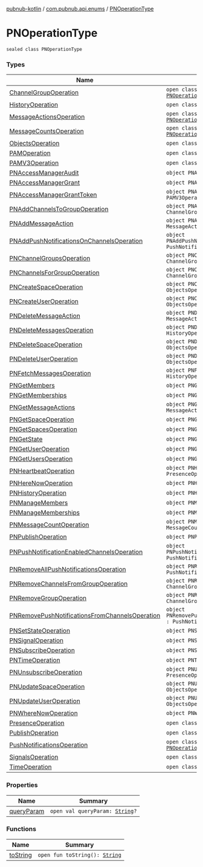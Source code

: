 [pubnub-kotlin](../../index.md) / [com.pubnub.api.enums](../index.md) / [PNOperationType](./index.md)

# PNOperationType

`sealed class PNOperationType`

### Types

| Name | Summary |
|---|---|
| [ChannelGroupOperation](-channel-group-operation/index.md) | `open class ChannelGroupOperation : `[`PNOperationType`](./index.md) |
| [HistoryOperation](-history-operation/index.md) | `open class HistoryOperation : `[`PNOperationType`](./index.md) |
| [MessageActionsOperation](-message-actions-operation/index.md) | `open class MessageActionsOperation : `[`PNOperationType`](./index.md) |
| [MessageCountsOperation](-message-counts-operation/index.md) | `open class MessageCountsOperation : `[`PNOperationType`](./index.md) |
| [ObjectsOperation](-objects-operation/index.md) | `open class ObjectsOperation : `[`PNOperationType`](./index.md) |
| [PAMOperation](-p-a-m-operation/index.md) | `open class PAMOperation : `[`PNOperationType`](./index.md) |
| [PAMV3Operation](-p-a-m-v3-operation/index.md) | `open class PAMV3Operation : `[`PNOperationType`](./index.md) |
| [PNAccessManagerAudit](-p-n-access-manager-audit.md) | `object PNAccessManagerAudit : PAMOperation` |
| [PNAccessManagerGrant](-p-n-access-manager-grant.md) | `object PNAccessManagerGrant : PAMOperation` |
| [PNAccessManagerGrantToken](-p-n-access-manager-grant-token.md) | `object PNAccessManagerGrantToken : PAMV3Operation` |
| [PNAddChannelsToGroupOperation](-p-n-add-channels-to-group-operation.md) | `object PNAddChannelsToGroupOperation : ChannelGroupOperation` |
| [PNAddMessageAction](-p-n-add-message-action.md) | `object PNAddMessageAction : MessageActionsOperation` |
| [PNAddPushNotificationsOnChannelsOperation](-p-n-add-push-notifications-on-channels-operation.md) | `object PNAddPushNotificationsOnChannelsOperation : PushNotificationsOperation` |
| [PNChannelGroupsOperation](-p-n-channel-groups-operation.md) | `object PNChannelGroupsOperation : ChannelGroupOperation` |
| [PNChannelsForGroupOperation](-p-n-channels-for-group-operation.md) | `object PNChannelsForGroupOperation : ChannelGroupOperation` |
| [PNCreateSpaceOperation](-p-n-create-space-operation.md) | `object PNCreateSpaceOperation : ObjectsOperation` |
| [PNCreateUserOperation](-p-n-create-user-operation.md) | `object PNCreateUserOperation : ObjectsOperation` |
| [PNDeleteMessageAction](-p-n-delete-message-action.md) | `object PNDeleteMessageAction : MessageActionsOperation` |
| [PNDeleteMessagesOperation](-p-n-delete-messages-operation.md) | `object PNDeleteMessagesOperation : HistoryOperation` |
| [PNDeleteSpaceOperation](-p-n-delete-space-operation.md) | `object PNDeleteSpaceOperation : ObjectsOperation` |
| [PNDeleteUserOperation](-p-n-delete-user-operation.md) | `object PNDeleteUserOperation : ObjectsOperation` |
| [PNFetchMessagesOperation](-p-n-fetch-messages-operation.md) | `object PNFetchMessagesOperation : HistoryOperation` |
| [PNGetMembers](-p-n-get-members.md) | `object PNGetMembers : ObjectsOperation` |
| [PNGetMemberships](-p-n-get-memberships.md) | `object PNGetMemberships : ObjectsOperation` |
| [PNGetMessageActions](-p-n-get-message-actions.md) | `object PNGetMessageActions : MessageActionsOperation` |
| [PNGetSpaceOperation](-p-n-get-space-operation.md) | `object PNGetSpaceOperation : ObjectsOperation` |
| [PNGetSpacesOperation](-p-n-get-spaces-operation.md) | `object PNGetSpacesOperation : ObjectsOperation` |
| [PNGetState](-p-n-get-state.md) | `object PNGetState : PresenceOperation` |
| [PNGetUserOperation](-p-n-get-user-operation.md) | `object PNGetUserOperation : ObjectsOperation` |
| [PNGetUsersOperation](-p-n-get-users-operation.md) | `object PNGetUsersOperation : ObjectsOperation` |
| [PNHeartbeatOperation](-p-n-heartbeat-operation.md) | `object PNHeartbeatOperation : PresenceOperation` |
| [PNHereNowOperation](-p-n-here-now-operation.md) | `object PNHereNowOperation : PresenceOperation` |
| [PNHistoryOperation](-p-n-history-operation.md) | `object PNHistoryOperation : HistoryOperation` |
| [PNManageMembers](-p-n-manage-members.md) | `object PNManageMembers : ObjectsOperation` |
| [PNManageMemberships](-p-n-manage-memberships.md) | `object PNManageMemberships : ObjectsOperation` |
| [PNMessageCountOperation](-p-n-message-count-operation.md) | `object PNMessageCountOperation : MessageCountsOperation` |
| [PNPublishOperation](-p-n-publish-operation.md) | `object PNPublishOperation : PublishOperation` |
| [PNPushNotificationEnabledChannelsOperation](-p-n-push-notification-enabled-channels-operation.md) | `object PNPushNotificationEnabledChannelsOperation : PushNotificationsOperation` |
| [PNRemoveAllPushNotificationsOperation](-p-n-remove-all-push-notifications-operation.md) | `object PNRemoveAllPushNotificationsOperation : PushNotificationsOperation` |
| [PNRemoveChannelsFromGroupOperation](-p-n-remove-channels-from-group-operation.md) | `object PNRemoveChannelsFromGroupOperation : ChannelGroupOperation` |
| [PNRemoveGroupOperation](-p-n-remove-group-operation.md) | `object PNRemoveGroupOperation : ChannelGroupOperation` |
| [PNRemovePushNotificationsFromChannelsOperation](-p-n-remove-push-notifications-from-channels-operation.md) | `object PNRemovePushNotificationsFromChannelsOperation : PushNotificationsOperation` |
| [PNSetStateOperation](-p-n-set-state-operation.md) | `object PNSetStateOperation : PresenceOperation` |
| [PNSignalOperation](-p-n-signal-operation.md) | `object PNSignalOperation : SignalsOperation` |
| [PNSubscribeOperation](-p-n-subscribe-operation.md) | `object PNSubscribeOperation : `[`PNOperationType`](./index.md) |
| [PNTimeOperation](-p-n-time-operation.md) | `object PNTimeOperation : TimeOperation` |
| [PNUnsubscribeOperation](-p-n-unsubscribe-operation.md) | `object PNUnsubscribeOperation : PresenceOperation` |
| [PNUpdateSpaceOperation](-p-n-update-space-operation.md) | `object PNUpdateSpaceOperation : ObjectsOperation` |
| [PNUpdateUserOperation](-p-n-update-user-operation.md) | `object PNUpdateUserOperation : ObjectsOperation` |
| [PNWhereNowOperation](-p-n-where-now-operation.md) | `object PNWhereNowOperation : PresenceOperation` |
| [PresenceOperation](-presence-operation/index.md) | `open class PresenceOperation : `[`PNOperationType`](./index.md) |
| [PublishOperation](-publish-operation/index.md) | `open class PublishOperation : `[`PNOperationType`](./index.md) |
| [PushNotificationsOperation](-push-notifications-operation/index.md) | `open class PushNotificationsOperation : `[`PNOperationType`](./index.md) |
| [SignalsOperation](-signals-operation/index.md) | `open class SignalsOperation : `[`PNOperationType`](./index.md) |
| [TimeOperation](-time-operation/index.md) | `open class TimeOperation : `[`PNOperationType`](./index.md) |

### Properties

| Name | Summary |
|---|---|
| [queryParam](query-param.md) | `open val queryParam: `[`String`](https://kotlinlang.org/api/latest/jvm/stdlib/kotlin/-string/index.html)`?` |

### Functions

| Name | Summary |
|---|---|
| [toString](to-string.md) | `open fun toString(): `[`String`](https://kotlinlang.org/api/latest/jvm/stdlib/kotlin/-string/index.html) |

